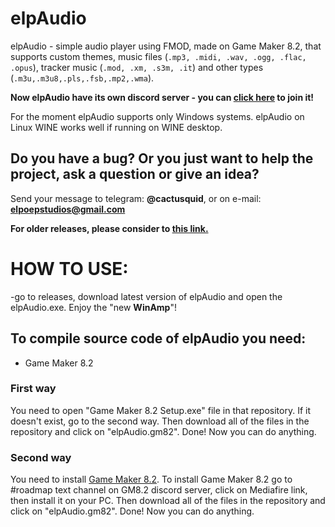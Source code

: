 # elpAudio
elpAudio - simple audio player using FMOD, made on Game Maker 8.2, that supports custom themes, music files (`.mp3, .midi, .wav, .ogg, .flac, .opus`), tracker music (`.mod, .xm, .s3m, .it`) and other types (`.m3u,.m3u8,.pls,.fsb,.mp2,.wma`).

**Now elpAudio have its own discord server - you can <a href="https://discord.gg/n64mcGT6Sr">click here</a> to join it!**

For the moment elpAudio supports only Windows systems. 
elpAudio on Linux WINE works well if running on WINE desktop.

## Do you have a bug? Or you just want to help the project, ask a question or give an idea? 
Send your message to telegram: **@cactusquid**, or on e-mail: **elpoepstudios@gmail.com** 

****For older releases, please consider to <a href='https://github.com/elpoeprod/elpAudio/releases'>this link.</a>****

# HOW TO USE:
-go to releases, download latest version of elpAudio and open the elpAudio.exe. Enjoy the "new **WinAmp**"!

## To compile source code of elpAudio you need:
  - Game Maker 8.2

### First way
You need to open "Game Maker 8.2 Setup.exe" file in that repository. If it doesn't exist, go to the second way.
Then download all of the files in the repository and click on "elpAudio.gm82". Done! Now you can do anything.

### Second way
You need to install <a href="https://discord.gg/CMZKMS4NHM">Game Maker 8.2</a>.
To install Game Maker 8.2 go to #roadmap text channel on GM8.2 discord server, click on Mediafire link, then install it on your PC.
Then download all of the files in the repository and click on "elpAudio.gm82". Done! Now you can do anything.

